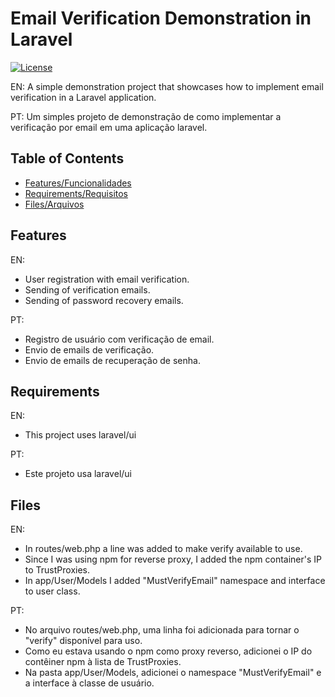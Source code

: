 # Email Verification Demonstration in Laravel

[![License](https://img.shields.io/badge/License-MIT-blue.svg)](https://opensource.org/licenses/MIT)

EN: A simple demonstration project that showcases how to implement email verification in a Laravel application.

PT: Um simples projeto de demonstração de como implementar a verificação por email em uma aplicação laravel.

## Table of Contents

- [Features/Funcionalidades](#features)
- [Requirements/Requisitos](#requirements)
- [Files/Arquivos](#Files)

## Features

EN:
- User registration with email verification.
- Sending of verification emails.
- Sending of password recovery emails.

PT:
- Registro de usuário com verificação de email.
- Envio de emails de verificação.
- Envio de emails de recuperação de senha.

## Requirements

EN:
- This project uses laravel/ui

PT:
- Este projeto usa laravel/ui

## Files

EN:
- In routes/web.php a line was added to make verify available to use.
- Since I was using npm for reverse proxy, I added the npm container's IP to TrustProxies.
- In app/User/Models I added "MustVerifyEmail" namespace and interface to user class.

PT:
- No arquivo routes/web.php, uma linha foi adicionada para tornar o "verify" disponível para uso.
- Como eu estava usando o npm como proxy reverso, adicionei o IP do contêiner npm à lista de TrustProxies.
- Na pasta app/User/Models, adicionei o namespace "MustVerifyEmail" e a interface à classe de usuário.